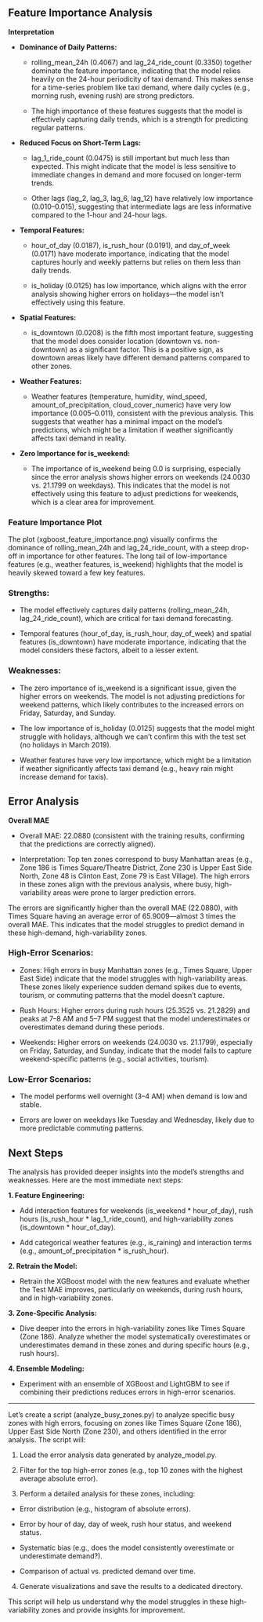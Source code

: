 ## Feature Importance Analysis

**Interpretation**

- **Dominance of Daily Patterns:**
    - rolling_mean_24h (0.4067) and lag_24_ride_count (0.3350) together dominate the feature importance, indicating that the model relies heavily on the 24-hour periodicity of taxi demand. This makes sense for a time-series problem like taxi demand, where daily cycles (e.g., morning rush, evening rush) are strong predictors.

    - The high importance of these features suggests that the model is effectively capturing daily trends, which is a strength for predicting regular patterns.

- **Reduced Focus on Short-Term Lags:**
    - lag_1_ride_count (0.0475) is still important but much less than expected. This might indicate that the model is less sensitive to immediate changes in demand and more focused on longer-term trends.

    - Other lags (lag_2, lag_3, lag_6, lag_12) have relatively low importance (0.010–0.015), suggesting that intermediate lags are less informative compared to the 1-hour and 24-hour lags.

- **Temporal Features:**
    - hour_of_day (0.0187), is_rush_hour (0.0191), and day_of_week (0.0171) have moderate importance, indicating that the model captures hourly and weekly patterns but relies on them less than daily trends.

    - is_holiday (0.0125) has low importance, which aligns with the error analysis showing higher errors on holidays—the model isn’t effectively using this feature.

- **Spatial Features:**
    - is_downtown (0.0208) is the fifth most important feature, suggesting that the model does consider location (downtown vs. non-downtown) as a significant factor. This is a positive sign, as downtown areas likely have different demand patterns compared to other zones.

- **Weather Features:**
    - Weather features (temperature, humidity, wind_speed, amount_of_precipitation, cloud_cover_numeric) have very low importance (0.005–0.011), consistent with the previous analysis. This suggests that weather has a minimal impact on the model’s predictions, which might be a limitation if weather significantly affects taxi demand in reality.

- **Zero Importance for is_weekend:**
    - The importance of is_weekend being 0.0 is surprising, especially since the error analysis shows higher errors on weekends (24.0030 vs. 21.1799 on weekdays). This indicates that the model is not effectively using this feature to adjust predictions for weekends, which is a clear area for improvement.

### Feature Importance Plot
The plot (xgboost_feature_importance.png) visually confirms the dominance of rolling_mean_24h and lag_24_ride_count, with a steep drop-off in importance for other features. The long tail of low-importance features (e.g., weather features, is_weekend) highlights that the model is heavily skewed toward a few key features.

### Strengths:
- The model effectively captures daily patterns (rolling_mean_24h, lag_24_ride_count), which are critical for taxi demand forecasting.

- Temporal features (hour_of_day, is_rush_hour, day_of_week) and spatial features (is_downtown) have moderate importance, indicating that the model considers these factors, albeit to a lesser extent.

### Weaknesses:
- The zero importance of is_weekend is a significant issue, given the higher errors on weekends. The model is not adjusting predictions for weekend patterns, which likely contributes to the increased errors on Friday, Saturday, and Sunday.

- The low importance of is_holiday (0.0125) suggests that the model might struggle with holidays, although we can’t confirm this with the test set (no holidays in March 2019).

- Weather features have very low importance, which might be a limitation if weather significantly affects taxi demand (e.g., heavy rain might increase demand for taxis).

## Error Analysis

**Overall MAE**

- Overall MAE: 22.0880 (consistent with the training results, confirming that the predictions are correctly aligned).

- Interpretation:
Top ten zones correspond to busy Manhattan areas (e.g., Zone 186 is Times Square/Theatre District, Zone 230 is Upper East Side North, Zone 48 is Clinton East, Zone 79 is East Village). The high errors in these zones align with the previous analysis, where busy, high-variability areas were prone to larger prediction errors.

The errors are significantly higher than the overall MAE (22.0880), with Times Square having an average error of 65.9009—almost 3 times the overall MAE. This indicates that the model struggles to predict demand in these high-demand, high-variability zones.

### High-Error Scenarios:
- Zones: High errors in busy Manhattan zones (e.g., Times Square, Upper East Side) indicate that the model struggles with high-variability areas. These zones likely experience sudden demand spikes due to events, tourism, or commuting patterns that the model doesn’t capture.

- Rush Hours: Higher errors during rush hours (25.3525 vs. 21.2829) and peaks at 7–8 AM and 5–7 PM suggest that the model underestimates or overestimates demand during these periods.

- Weekends: Higher errors on weekends (24.0030 vs. 21.1799), especially on Friday, Saturday, and Sunday, indicate that the model fails to capture weekend-specific patterns (e.g., social activities, tourism).

### Low-Error Scenarios:
- The model performs well overnight (3–4 AM) when demand is low and stable.

- Errors are lower on weekdays like Tuesday and Wednesday, likely due to more predictable commuting patterns.

## Next Steps
The analysis has provided deeper insights into the model’s strengths and weaknesses. Here are the most immediate next steps:

**1. Feature Engineering:**
- Add interaction features for weekends (is_weekend * hour_of_day), rush hours (is_rush_hour * lag_1_ride_count), and high-variability zones (is_downtown * hour_of_day).

- Add categorical weather features (e.g., is_raining) and interaction terms (e.g., amount_of_precipitation * is_rush_hour).

**2. Retrain the Model:**
- Retrain the XGBoost model with the new features and evaluate whether the Test MAE improves, particularly on weekends, during rush hours, and in high-variability zones.

**3. Zone-Specific Analysis:**
- Dive deeper into the errors in high-variability zones like Times Square (Zone 186). Analyze whether the model systematically overestimates or underestimates demand in these zones and during specific hours (e.g., rush hours).

**4. Ensemble Modeling:**
- Experiment with an ensemble of XGBoost and LightGBM to see if combining their predictions reduces errors in high-error scenarios.

---

Let’s create a script (analyze_busy_zones.py) to analyze specific busy zones with high errors, focusing on zones like Times Square (Zone 186), Upper East Side North (Zone 230), and others identified in the error analysis. The script will:

1. Load the error analysis data generated by analyze_model.py.

2. Filter for the top high-error zones (e.g., top 10 zones with the highest average absolute error).

3. Perform a detailed analysis for these zones, including:

- Error distribution (e.g., histogram of absolute errors).

- Error by hour of day, day of week, rush hour status, and weekend status.

- Systematic bias (e.g., does the model consistently overestimate or underestimate demand?).

- Comparison of actual vs. predicted demand over time.

4. Generate visualizations and save the results to a dedicated directory.

This script will help us understand why the model struggles in these high-variability zones and provide insights for improvement.



